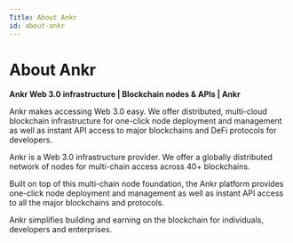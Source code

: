 ```yaml
---
Title: About Ankr
id: about-ankr
---
```

# About Ankr

**Ankr Web 3.0 infrastructure | Blockchain nodes & APIs | Ankr**

Ankr makes accessing Web 3.0 easy. We offer distributed, multi-cloud blockchain infrastructure for one-click node deployment and management as well as instant API access to major blockchains and DeFi protocols for developers.

Ankr is a Web 3.0 infrastructure provider. We offer a globally distributed network of nodes for multi-chain access across 40+ blockchains. 

Built on top of this multi-chain node foundation, the Ankr platform provides one-click node deployment and management as well as instant API access to all the major blockchains and protocols.

Ankr simplifies building and earning on the blockchain for individuals, developers and enterprises. 

